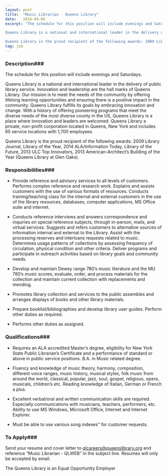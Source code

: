 ```yaml
---
layout: post
title:  "Music Librarian - Queens Library"
date:   2016-04-06
excerpt: "The schedule for this position will include evenings and Saturdays.

Queens Library is a national and international leader in the delivery of public library service. Innovation and leadership are the hall marks of Queens Library. Our mission is to meet the needs of the community by offering lifelong learning opportunities and ensuring there is a positive impact in the community. Queens Library fulfills its goals by embracing innovation and change. With a history of offering pioneering programs that meet the diverse needs of the most diverse county in the US, Queens Library is a place where innovation and leaders are welcomed. Queens Library a private, non-profit corporation located in Queens, New York and includes 65 service locations with 1,700 employees.

Queens Library is the proud recipient of the following awards: 2009 Library Journal, Library of the Year, 2014 ALA/Information Today, Library of the Future, 2013 ULC Top Innovators, 2013 American-Architect’s Building of the Year (Queens Library at Glen Oaks)."
tag: job
---
```


### Description###

The schedule for this position will include evenings and Saturdays.

Queens Library is a national and international leader in the delivery of public library service. Innovation and leadership are the hall marks of Queens Library. Our mission is to meet the needs of the community by offering lifelong learning opportunities and ensuring there is a positive impact in the community. Queens Library fulfills its goals by embracing innovation and change. With a history of offering pioneering programs that meet the diverse needs of the most diverse county in the US, Queens Library is a place where innovation and leaders are welcomed. Queens Library a private, non-profit corporation located in Queens, New York and includes 65 service locations with 1,700 employees.

Queens Library is the proud recipient of the following awards: 2009 Library Journal, Library of the Year, 2014 ALA/Information Today, Library of the Future, 2013 ULC Top Innovators, 2013 American-Architect’s Building of the Year (Queens Library at Glen Oaks).


### Responsibilities###

* Provide reference and advisory services to all levels of customers.  Performs complex reference and research work. Explains and assists customers with the use of various formats of resources.  Conducts training/teaching class for the internal and external customers in the use of the library resources, databases, computer applications, MS Office suite and internet.

* Conducts reference interviews and answers correspondence and inquiries on special reference subjects, through in-person, mails, and virtual services.  Suggests and refers customers to alternative sources of information internal and external to the Library.  Assist with the processing reserves and interloans requests related to music.  Determines usage patterns of collections by assessing frequency of circulation, physical condition and other criteria. Deliver programs and participate in outreach activities based on library goals and community needs.

* Develop and maintain Dewey range 780’s music literature and the MU 780’s music scores; evaluate, order, and process materials for the collection and maintain current collection with replacements and mending.

* Promotes library collection and services to the public assembles and arranges displays of books and other library materials.

* Prepare booklist/bibliographies and develop library user guides. Perform other duties as required.

* Performs other duties as assigned.



### Qualifications###

* Requires an ALA accredited Master’s degree, eligibility for New York State Public Librarian’s Certificate and a performance of standard or above in public service positions.  B.A. in Music related degree. 

* Fluency and knowledge of music theory, harmony, composition, different voice ranges, music history, musical styles, folk music from around the world, classical, popular, jazz, soul, gospel, religious, opera, musicals, children’s etc.  Reading knowledge of Italian, German or French a plus.

* Excellent verbal/oral and written communication skills are required.  Especially communications with musicians, teachers, performers, etc. Ability to use MS Windows, Microsoft Office, Internet and Internet Explorer.

* Must be able to use various song indexes’’ for customer requests.









### To Apply###

Send your resume and cover letter to qlcareers@queenslibrary.org and reference “Music Librarian - QLWEB” in the subject line. Resumes will only be accepted by email. 

The Queens Library is an Equal Opportunity Employer





